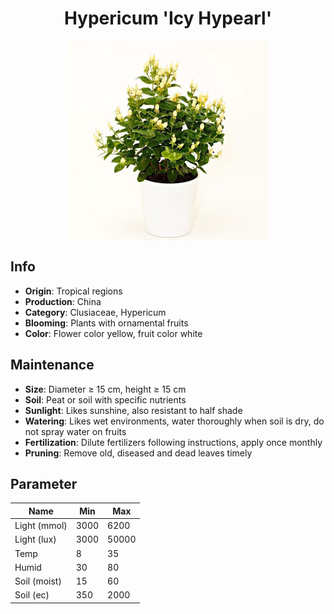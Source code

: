 <h1 align='center'>Hypericum 'Icy Hypearl'</h1>
<p align="center">
    <img 
        align='center'
        width='320'
        src="../images/hypericum icy hypearl.png" 
        alt='Hypericum 'Icy Hypearl'' />
</p>

## Info

 - **Origin**: Tropical regions
 - **Production**: China
 - **Category**: Clusiaceae, Hypericum
 - **Blooming**: Plants with ornamental fruits
 - **Color**: Flower color yellow, fruit color white

## Maintenance

 - **Size**: Diameter ≥ 15 cm, height ≥ 15 cm
 - **Soil**: Peat or soil with specific nutrients
 - **Sunlight**: Likes sunshine, also resistant to half shade
 - **Watering**: Likes wet environments, water thoroughly when soil is dry, do not spray water on fruits
 - **Fertilization**: Dilute fertilizers following instructions, apply once monthly
 - **Pruning**: Remove old, diseased and dead leaves timely

## Parameter

| Name         | Min  | Max   |
|--------------|------|-------|
| Light (mmol) | 3000 | 6200  |
| Light (lux)  | 3000 | 50000 |
| Temp         | 8    | 35    |
| Humid        | 30   | 80    |
| Soil (moist) | 15   | 60    |
| Soil (ec)    | 350  | 2000  |